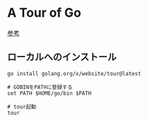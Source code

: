 # A Tour of Go

[参考](https://go-tour-jp.appspot.com/welcome/1)

## ローカルへのインストール

```shell
go install golang.org/x/website/tour@latest

# GOBINをPATHに登録する
set PATH $HOME/go/bin $PATH

# tour起動
tour
```
